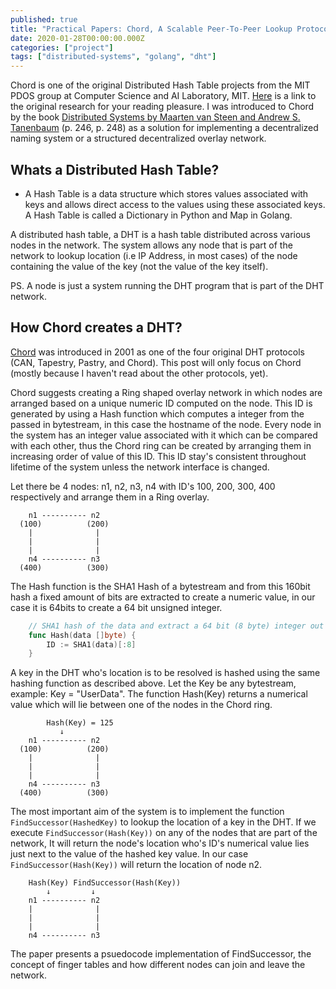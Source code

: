 ```yaml
---
published: true
title: "Practical Papers: Chord, A Scalable Peer-To-Peer Lookup Protocol"
date: 2020-01-28T00:00:00.000Z
categories: ["project"]
tags: ["distributed-systems", "golang", "dht"]
---
```


Chord is one of the original Distributed Hash Table projects from the MIT PDOS group at Computer Science and AI Laboratory, MIT. [Here](https://pdos.csail.mit.edu/papers/chord:sigcomm01/chord_sigcomm.pdf) is a link to the original research for your reading pleasure. I was introduced to Chord by the book [Distributed Systems by Maarten van Steen and Andrew S. Tanenbaum](https://www.distributed-systems.net/) (p. 246, p. 248) as a solution for implementing a decentralized naming system or a structured decentralized overlay network.

## Whats a Distributed Hash Table?

* A Hash Table is a data structure which stores values associated with keys and allows direct access to the values using these associated keys. A Hash Table is called a Dictionary in Python and Map in Golang.

A distributed hash table, a DHT is a hash table distributed across various nodes in the network. The system allows any node that is part of the network to lookup location (i.e IP Address, in most cases) of the node containing the value of the key (not the value of the key itself).

PS. A node is just a system running the DHT program that is part of the DHT network.

## How Chord creates a DHT?

[Chord](https://pdos.csail.mit.edu/papers/chord:sigcomm01/chord_sigcomm.pdf) was introduced in 2001 as one of the four original DHT protocols (CAN, Tapestry, Pastry, and Chord). This post will only focus on Chord (mostly because I haven't read about the other protocols, yet).

Chord suggests creating a Ring shaped overlay network in which nodes are arranged based on a unique numeric ID computed on the node. This ID is generated by using a Hash function which computes a integer from the passed in bytestream, in this case the hostname of the node. Every node in the system has an integer value associated with it which can be compared with each other, thus the Chord ring can be created by arranging them in increasing order of value of this ID. This ID stay's consistent throughout lifetime of the system unless the network interface is changed.

Let there be 4 nodes: n1, n2, n3, n4 with ID's 100, 200, 300, 400 respectively and arrange them in a Ring overlay. 
```
    n1 ---------- n2 
  (100)          (200)
    |              |
    |              |
    |              |
    n4 ---------- n3
  (400)          (300)
```

The Hash function is the SHA1 Hash of a bytestream and from this 160bit hash a fixed amount of bits are extracted to create a numeric value, in our case it is 64bits to create a 64 bit unsigned integer. 

```go
    // SHA1 hash of the data and extract a 64 bit (8 byte) integer out of it.
    func Hash(data []byte) {
        ID := SHA1(data)[:8]
    }
``` 

A key in the DHT who's location is to be resolved is hashed using the same hashing function as described above. Let the Key be any bytestream, example: Key = "UserData". The function Hash(Key) returns a numerical value which will lie between one of the nodes in the Chord ring.
```
        Hash(Key) = 125
           ↓
    n1 ---------- n2 
  (100)          (200)
    |              |
    |              |
    |              |
    n4 ---------- n3
  (400)          (300)
```
The most important aim of the system is to implement the function `FindSuccessor(HashedKey)` to lookup the location of a key in the DHT. If we execute `FindSuccessor(Hash(Key))` on any of the nodes that are part of the network, It will return the node's location who's ID's numerical value lies just next to the value of the hashed key value. In our case `FindSuccessor(Hash(Key))` will return the location of node n2.
```
    Hash(Key) FindSuccessor(Hash(Key))
        ↓         ↓
    n1 ---------- n2 
    |              |
    |              |  
    |              |
    n4 ---------- n3
```

The paper presents a psuedocode implementation of FindSuccessor, the concept of finger tables and how different nodes can join and leave the network.